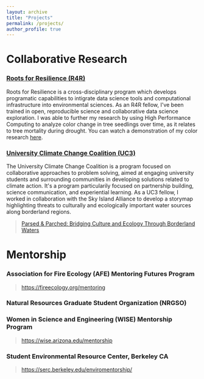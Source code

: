 ```yaml
---
layout: archive
title: "Projects"
permalink: /projects/
author_profile: true
---
```


# Collaborative Research

### [Roots for Resilience (R4R)](https://datascience.arizona.edu/r4r)

Roots for Resilience is a cross-disciplinary program which develops programatic capabilities to intigrate data science tools and computational infrastructure into environmental sciences. As an R4R fellow, I've been trained in open, reproducible science and collaborative data science exploration. I was able to further my research by using High Performance Computing to analyze color change in tree seedlings over time, as it relates to tree mortality during drought. You can watch a demonstration of my color research [here](https://drive.google.com/file/d/1NEY4lEk8jLr8HUqctRIV1gWWjdfkqzBv/view?usp=sharing).

### [University Climate Change Coalition (UC3)](https://secondnature.org/initiative/uc3-coalition/)

The University Climate Change Coalition is a program focused on collaborative approaches to problem solving, aimed at engaging university students and surrounding communities in developing solutions related to climate action. It's a program particularily focused on partnership building, science communication, and experiential learning. As a UC3 fellow, I worked in collaboration with the Sky Island Alliance to develop a storymap highlighting threats to culturally and ecologically important water sources along borderland regions.

>[Parsed & Parched: Bridging Culture and Ecology Through Borderland Waters](https://storymaps.arcgis.com/stories/c6b8dcbb55df4373a8b4f4c2e7a5b192)


# Mentorship

### Association for Fire Ecology (AFE) Mentoring Futures Program
> https://fireecology.org/mentoring

### Natural Resources Graduate Student Organization (NRGSO)

### Women in Science and Engineering (WISE) Mentorship Program
> https://wise.arizona.edu/mentorship

### Student Environmental Resource Center, Berkeley CA
> https://serc.berkeley.edu/enviromentorship/
